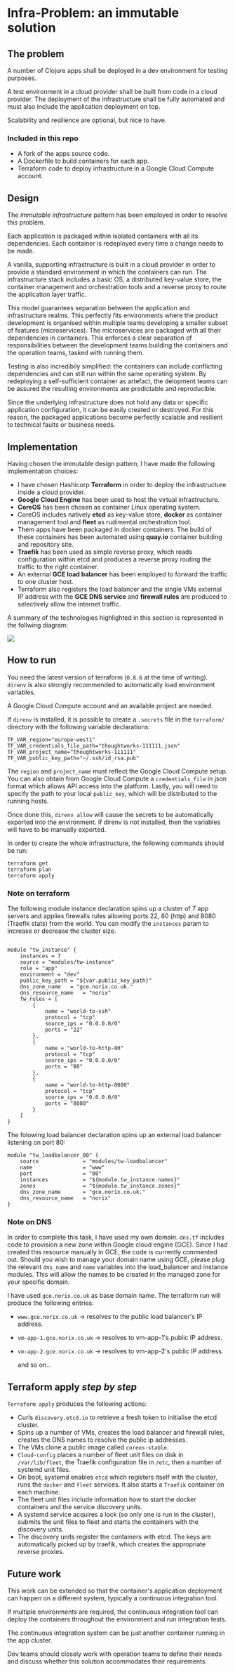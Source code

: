 # Infra-Problem: an immutable solution

## The problem

A number of Clojure apps shall be deployed in a dev environment for testing purposes.

A test environment in a cloud provider shall be built from code in a cloud provider. The deployment of the infrastructure shall be fully automated and must also include the application deployment on top.

Scalability and resilience are optional, but nice to have.

### Included in this repo

  - A fork of the apps source code.
  - A Dockerfile to build containers for each app.
  - Terraform code to deploy infrastructure in a Google Cloud Compute account.

## Design

The *immutable infrastructure* pattern has been employed in order to resolve this problem.

Each application is packaged within isolated containers with all its dependencies. Each container is redeployed every time a change needs to be made.

A vanilla, supporting infrastructure is built in a cloud provider in order to provide a standard environment in which the containers can run. The infrastructure stack includes a basic OS, a distributed key-value store, the container management and orchestration tools and a reverse proxy to route the application layer traffic.

This model guarantees separation between the application and infrastructure realms. This perfectly fits environments where the product development is organised within multiple teams developing a smaller subset of features (microservices). The microservices are packaged with all their dependencies in containers. This enforces a clear separation of responsibilities between the development teams building the containers and the operation teams, tasked with running them.

Testing is also incredibily simplified: the containers can include conflicting dependencies and can still run within the same operating system. By redeploying a self-sufficient container as artefact, the delopment teams can be assured the resulting environments are predictable and reproducible.

Since the underlying infrastructure does not hold any data or specific application configuration, it can be easily created or destroyed. For this reason, the packaged applications become perfectly scalable and resilient to technical faults or business needs.

## Implementation

Having chosen the immutable design pattern, I have made the following implementation choices:

- I have chosen Hashicorp **Terraform** in order to deploy the infrastructure inside a cloud provider.
- **Google Cloud Engine** has been used to host the virtual infrastructure.
- **CoreOS** has been chosen as container Linux operating system.
- CoreOS includes natively **etcd** as key-value store, **docker** as container management tool and **fleet** as rudimental orchestration tool.
- Them apps have been packaged in docker containers. The build of these containers has been automated using **quay.io** container building and repository site.
- **Traefik** has been used as simple reverse proxy, which reads configuration within etcd and produces a reverse proxy routing the traffic to the right container.
- An external **GCE load balancer** has been employed to forward the traffic to one cluster host.
- Terraform also registers the load balancer and the single VMs external IP address with the **GCE DNS service** and **firewall rules** are produced to selectively allow the internet traffic.

A summary of the technologies highlighted in this section is represented in the follwing diagram:

![](https://github.com/queeno/infra-problem/blob/master/design_diagram.png?raw=true)

## How to run

You need the latest version of terraform (`0.8.6` at the time of writing).
`direnv` is also strongly recommended to automatically load environment variables.

A Google Cloud Compute account and an available project are needed.

If `direnv` is installed, it is possible to create a `.secrets` file in the `terraform/` directory with the following variable declarations:


```
TF_VAR_region="europe-west1"
TF_VAR_credentials_file_path="thoughtworks-111111.json"
TF_VAR_project_name="thoughtworks-111111"
TF_VAR_public_key_path="~/.ssh/id_rsa.pub"

```

The `region` and `project_name` must reflect the Google Cloud Compute setup. You can also obtain from Google Cloud Compute a `credentials_file` in json format which allows API access into the platform. Lastly, you will need to specify the path to your local `public_key`, which will be distributed to the running hosts.

Once done this, `direnv allow` will cause the secrets to be automatically exported into the environment. If direnv is not installed, then the variables will have to be manually exported.

In order to create the whole infrastructure, the following commands should be run:

```
terraform get
terraform plan
terraform apply
```

### Note on terraform

The following module instance declaration spins up a cluster of 7 app servers and applies firewalls rules allowing ports 22, 80 (http) and 8080 (Traefik stats) from the world. You can modify the `instances` param to increase or decrease the cluster size.

```

module "tw_instance" {
    instances = 7
    source = "modules/tw-instance"
    role = "app"
    environment = "dev"
    public_key_path = "${var.public_key_path}"
    dns_zone_name   = "gce.norix.co.uk."
    dns_resource_name   = "norix"
    fw_rules = [
        {
            name = "world-to-ssh"
            protocol = "tcp"
            source_ips = "0.0.0.0/0"
            ports = "22"
        },
        {
            name = "world-to-http-80"
            protocol = "tcp"
            source_ips = "0.0.0.0/0"
            ports = "80"
        },
        {
            name = "world-to-http-8080"
            protocol = "tcp"
            source_ips = "0.0.0.0/0"
            ports = "8080"
        }
    ]
}
```

The folowing load balancer declaration spins up an external load balancer listening on port 80:

```
module "tw_loadbalancer_80" {
    source              = "modules/tw-loadbalancer"
    name                = "www"
    port                = "80"
    instances           = "${module.tw_instance.names}"
    zones               = "${module.tw_instance.zones}"
    dns_zone_name       = "gce.norix.co.uk."
    dns_resource_name   = "norix"
}
```

### Note on DNS

In order to complete this task, I have used my own domain. `dns.tf` includes code to provision a new zone within Google cloud engine (GCE). Since I had created this resource manually in GCE, the code is currently commented out. Should you wish to manage your domain name using GCE, please plug the relevant `dns_name` and `name` variables into the load_balancer and instance modules. This will allow the names to be created in the managed zone for your specific domain.

I have used `gce.norix.co.uk` as base domain name. The terraform run will produce the following entries:

- `www.gce.norix.co.uk` -> resolves to the public load balancer's IP address.
- `vm-app-1.gce.norix.co.uk` -> resolves to vm-app-1's public IP address.
- `vm-app-2.gce.norix.co.uk` -> resolves to vm-app-2's public IP address.
  
  and so on...
  
## Terraform apply *step by step*
  
`Terraform apply` produces the following actions:
  
- Curls `discovery.etcd.io` to retrieve a fresh token to initialise the etcd cluster.
- Spins up a number of VMs, creates the load balancer and firewall rules, creates the DNS names to resolve the public ip addresses.
- The VMs clone a public image called `coreos-stable`.
- `Cloud-config` places a number of fleet unit files on disk in `/var/lib/fleet`, the Traefik configuration file in `/etc`, then a number of systemd unit files.
- On boot, systemd enables `etcd` which registers itself with the cluster, runs the `docker` and `fleet` services. It also starts a `Traefik` container on each machine.
- The fleet unit files include information how to start the docker containers and the service discovery units.
- A systemd service acquires a lock (so only one is run in the cluster), submits the unit files to fleet and starts the containers with the discovery units.
- The discovery units register the containers with etcd. The keys are automatically picked up by traefik, which creates the appropriate reverse proxies.

## Future work

This work can be extended so that the container's application deployment can happen on a different system, typically a continuous integration tool.

If multiple environments are required, the continuous integration tool can deploy the containers throughout the environment and run integration tests.

The continuous integration system can be just another container running in the app cluster.

Dev teams should closely work with operation teams to define their needs and discuss whether this solution accommodates their requirements.
